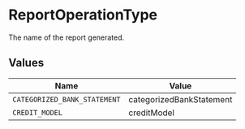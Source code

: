 # ReportOperationType

The name of the report generated.


## Values

| Name                         | Value                        |
| ---------------------------- | ---------------------------- |
| `CATEGORIZED_BANK_STATEMENT` | categorizedBankStatement     |
| `CREDIT_MODEL`               | creditModel                  |